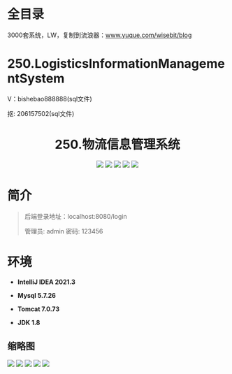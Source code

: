 # 全目录

3000套系统，LW，复制到流浪器：www.yuque.com/wisebit/blog

# 250.LogisticsInformationManagementSystem

<p>V：bishebao888888(sql文件)</p>
<p>抠: 206157502(sql文件)</p>

<p><h1 align="center">250.物流信息管理系统</h1></p>


<p align="center">
	<img src="https://img.shields.io/badge/jdk-1.8-orange.svg"/>
    <img src="https://img.shields.io/badge/springboot-5.x-lightgrey.svg"/>
    <img src="https://img.shields.io/badge/jsp-3.x-blue.svg"/>
    <img src="https://img.shields.io/badge/shiro-3.x-blue.svg"/>
    <img src="https://img.shields.io/badge/mybatis-5.x-yellow.svg"/>
</p>

# 简介
>
> 
> 
> 后端登录地址：localhost:8080/login
>
> 管理员: admin   密码: 123456
>

# 环境

- <b>IntelliJ IDEA 2021.3</b>

- <b>Mysql 5.7.26</b>

- <b>Tomcat 7.0.73</b>

- <b>JDK 1.8</b>




## 缩略图

![](https://bitwise.oss-cn-heyuan.aliyuncs.com/2024/9/10/638b6109-be44-4ccc-8e52-8e2ac933df4b.png)
![](https://bitwise.oss-cn-heyuan.aliyuncs.com/2024/9/10/96ea4814-2c65-400c-b4af-6414bce8b905.png)
![](https://bitwise.oss-cn-heyuan.aliyuncs.com/2024/9/10/788b01df-c52d-495f-a100-20da99d20976.png)
![](https://bitwise.oss-cn-heyuan.aliyuncs.com/2024/9/10/c2da9b8f-216d-415e-b830-fb97d2a529b9.png)
![](https://bitwise.oss-cn-heyuan.aliyuncs.com/2024/9/10/421969e0-3714-40b2-890b-25ed6c42ac01.png)





